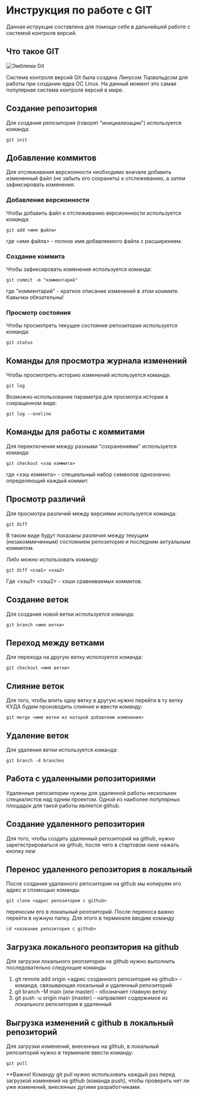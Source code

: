 # **Инструкция по работе с GIT**

Данная иструкция составлена для помощи себе в дальнейшей работе с системой контроля версий.

## Что такое GIT

![Эмблема Git](git.JPG)

Система контроля версий Git была создана *Линусом Торвальдсом* для работы при создании ядра ОС Linux. На данный момент это самая популярная система контроля версий в мире.

## Создание репозитория

Для создания репозитория (говорят "инициализации") используется команда:

    git init

## Добавление коммитов

Для отслеживания версионности необходимо вначале добавить измененный файл (не забыть его сохранить) к отслеживанию, а затем зафиксировать изменения.

### Добавление версионности

Чтобы добавить файл к отслеживанию версионнности используется команда:

    git add <имя файла>

где <имя файла> - полное имя добавляемого файла с расширением.

### Создание коммита

Чтобы зафиксировать изменения используется команда:

    git commit -m "комментарий"

где "комментарий" - краткое описание изменений в этом коммите. Кавычки обязательны!

### Просмотр состояния

Чтобы просмотреть текущее состояние репозитория используется команда:

    git status

## Команды для просмотра журнала изменений

Чтобы просмотреть историю изменений используется команда:

    git log

Возможно использование параметра для просмотра истории в сокращенном виде:

    git log --oneline

## Команды для работы с коммитами

Для переключения между разными "сохранениями" используется команда:

    git checkout <хэш коммита>

где <хэш коммита> - специальный набор символов однозначно определяющий каждый коммит.

## Просмотр различий

Для просмотра различий между версиями используется команда:

    git diff

В таком виде будут показаны различия между текущим (незакоммиченным) состоянием репозитория и последним актуальным коммитом.

Либо можно использовать команду:

    git diff <хэш1> <хэш2>

Где <хэш1> <хэш2> - хэши сравниваемых коммитов.

## Создание веток

Для создания новой ветки используется команда:

    git branch <имя ветки>

## Переход между ветками

Для перехода на другую ветку исползуется команда:

    git checkout <имя ветки>

## Слияние веток

Для того, чтобы влить одну ветку в другую нужно перейти в ту ветку КУДА будем производить слияние и ввести команду:

    git merge <имя ветки из которой добавляем изменения>

## Удаление веток

Для удаления ветки используется команда:
    
    git branch -d branches

## Работа с удаленными репозиториями

Удаленные репозитории нужны для удаленной работы нескольких специалистов над одним проектом. Одной из наиболее популярных площадок для такой работы является github.

## Создание удаленного репозитория

Для того, чтобы создать удаленный репозиторий на github, нужно зарегестрироваться на github, после чего в стартовом окне нажать кнопку
    new

## Перенос удаленного репозитория в локальный

После создания удаленного репозитория на github мы копируем его адрес и спомощью команды 

    git clone <адрес репозитория с github>

переносим его в локальный реопзиторий. После переноса важно перейти в нужную папку. Для этого в терминале вводим команду

    cd <название репозитория с github>

## Загрузка локального реопзитория на github

Для загрузки локального реопзитория на github нужно выполнить последовательно следующие команды

1. git remote add origin <адрес созданного репозитория на github> - команда, связывающая локальный и удаленный репозиторий
2. git branch -M main (или master) - обозначает главную ветку
3. git push -u origin main (master) - направляет содержимое из локального репозитория в удаленный

## Выгрузка изменений с github в локальный репозиторий

Для загрузки изменений, внесенных на github, в локальный репозиторий нужно в терминале ввести команду:

    git pull

**Важно! Команду git pull нужно использовать каждый раз перед  загрузкой изменений на github (команда push), чтобы проверить нет ли уже изменений, внесенных дугими разработчиками. 
